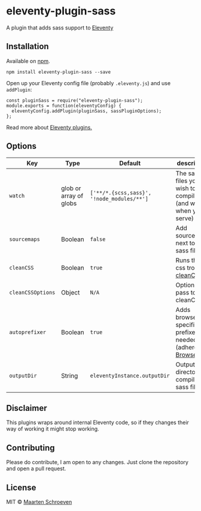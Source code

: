 # eleventy-plugin-sass

A plugin that adds sass support to [Eleventy](https://github.com/11ty/eleventy)

## Installation

Available on [npm](https://www.npmjs.com/package/eleventy-plugin-sass).

```
npm install eleventy-plugin-sass --save
```

Open up your Eleventy config file (probably `.eleventy.js`) and use `addPlugin`:

```
const pluginSass = require("eleventy-plugin-sass");
module.exports = function(eleventyConfig) {
  eleventyConfig.addPlugin(pluginSass, sassPluginOptions);
};
```

Read more about [Eleventy plugins.](https://www.11ty.io/docs/plugins/)

## Options

| Key               | Type                   | Default                                    | description                                                                                                       |
| ----------------- | ---------------------- | ------------------------------------------ | ----------------------------------------------------------------------------------------------------------------- |
| `watch`           | glob or array of globs | `['**/*.{scss,sass}', '!node_modules/**']` | The sass files you wish to compile (and watch when you serve)                                                     |
| `sourcemaps`      | Boolean                | `false`                                    | Add sourcemaps next to your sass files                                                                            |
| `cleanCSS`        | Boolean                | `true`                                     | Runs the css trough [cleanCSS](https://github.com/jakubpawlowicz/clean-css)                                       |
| `cleanCSSOptions` | Object                 | `N/A`                                      | Options to pass to cleanCSS                                                                                       |
| `autoprefixer`    | Boolean                | `true`                                     | Adds browser specific prefixes if needed (adheres to [BrowserList](https://github.com/browserslist/browserslist)) |
| `outputDir`       | String                 | `eleventyInstance.outputDir`               | Output directory for compiled sass files |

## Disclaimer

This plugins wraps around internal Eleventy code, so if they changes their way of working it might stop working.

## Contributing

Please do contribute, I am open to any changes. Just clone the repository and open a pull request.

## License

MIT © [Maarten Schroeven](maarten@sonaryr.be)

